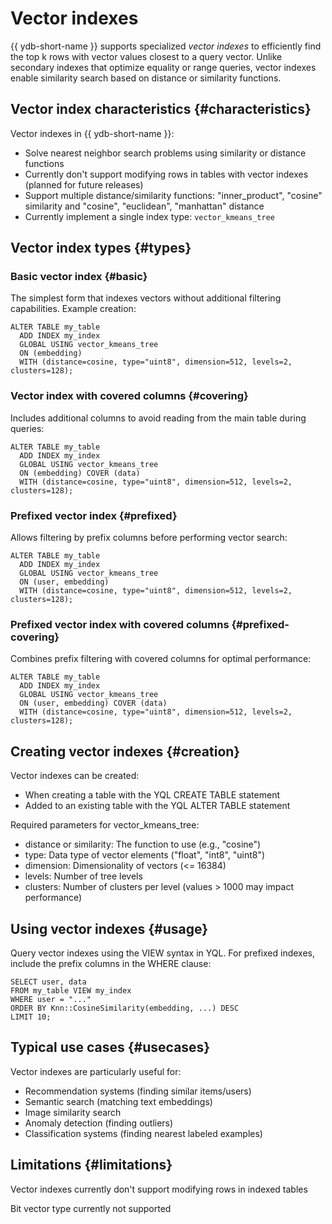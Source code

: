 # Vector indexes

{{ ydb-short-name }} supports specialized _vector indexes_ to efficiently find the top k rows with vector values closest to a query vector. Unlike secondary indexes that optimize equality or range queries, vector indexes enable similarity search based on distance or similarity functions.

## Vector index characteristics {#characteristics}

Vector indexes in {{ ydb-short-name }}:

* Solve nearest neighbor search problems using similarity or distance functions
* Currently don't support modifying rows in tables with vector indexes (planned for future releases)
* Support multiple distance/similarity functions: "inner_product", "cosine" similarity and "cosine", "euclidean", "manhattan" distance
* Currently implement a single index type: `vector_kmeans_tree`

## Vector index types {#types}

### Basic vector index {#basic}

The simplest form that indexes vectors without additional filtering capabilities. Example creation:

```yql
ALTER TABLE my_table
  ADD INDEX my_index
  GLOBAL USING vector_kmeans_tree
  ON (embedding)
  WITH (distance=cosine, type="uint8", dimension=512, levels=2, clusters=128);
```

### Vector index with covered columns {#covering}

Includes additional columns to avoid reading from the main table during queries:

```yql
ALTER TABLE my_table
  ADD INDEX my_index
  GLOBAL USING vector_kmeans_tree
  ON (embedding) COVER (data)
  WITH (distance=cosine, type="uint8", dimension=512, levels=2, clusters=128);
```

### Prefixed vector index {#prefixed}

Allows filtering by prefix columns before performing vector search:

```yql
ALTER TABLE my_table
  ADD INDEX my_index
  GLOBAL USING vector_kmeans_tree
  ON (user, embedding)
  WITH (distance=cosine, type="uint8", dimension=512, levels=2, clusters=128);
```

### Prefixed vector index with covered columns {#prefixed-covering}

Combines prefix filtering with covered columns for optimal performance:

```yql
ALTER TABLE my_table
  ADD INDEX my_index
  GLOBAL USING vector_kmeans_tree
  ON (user, embedding) COVER (data)
  WITH (distance=cosine, type="uint8", dimension=512, levels=2, clusters=128);
```

## Creating vector indexes {#creation}

Vector indexes can be created:

* When creating a table with the YQL CREATE TABLE statement
* Added to an existing table with the YQL ALTER TABLE statement

Required parameters for vector_kmeans_tree:
* distance or similarity: The function to use (e.g., "cosine")
* type: Data type of vector elements ("float", "int8", "uint8")
* dimension: Dimensionality of vectors (<= 16384)
* levels: Number of tree levels
* clusters: Number of clusters per level (values > 1000 may impact performance)

## Using vector indexes {#usage}

Query vector indexes using the VIEW syntax in YQL. For prefixed indexes, include the prefix columns in the WHERE clause:

```yql
SELECT user, data
FROM my_table VIEW my_index
WHERE user = "..."
ORDER BY Knn::CosineSimilarity(embedding, ...) DESC
LIMIT 10;
```

## Typical use cases {#usecases}

Vector indexes are particularly useful for:

* Recommendation systems (finding similar items/users)
* Semantic search (matching text embeddings)
* Image similarity search
* Anomaly detection (finding outliers)
* Classification systems (finding nearest labeled examples)

## Limitations {#limitations}

Vector indexes currently don't support modifying rows in indexed tables

Bit vector type currently not supported
